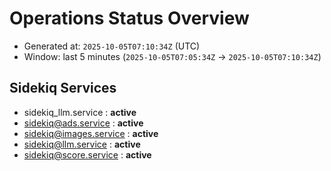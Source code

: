 # Operations Status Overview

- Generated at: `2025-10-05T07:10:34Z` (UTC)
- Window: last 5 minutes (`2025-10-05T07:05:34Z` → `2025-10-05T07:10:34Z`)

## Sidekiq Services
- sidekiq_llm.service : **active**
- sidekiq@ads.service : **active**
- sidekiq@images.service : **active**
- sidekiq@llm.service : **active**
- sidekiq@score.service : **active**

